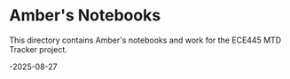 # Amber's Notebooks
This directory contains Amber's notebooks and work for the ECE445 MTD Tracker project.

-2025-08-27

